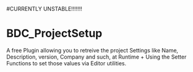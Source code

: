 #CURRENTLY UNSTABLE!!!!!!!

# BDC_ProjectSetup
A free Plugin allowing you to retreive the project Settings like Name, Description, version, Company and such, at Runtime + Using the Setter Functions to set those values via Editor utilities.
